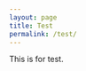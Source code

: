 ```yaml
---
layout: page
title: Test
permalink: /test/
---
```


This is for test.


[jekyll-organization]: https://github.com/jekyll
